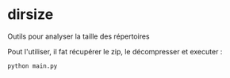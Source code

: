 # dirsize

Outils pour analyser la taille des répertoires

Pout l'utiliser, il fat récupérer le zip, le décompresser et executer :
```shell
python main.py
```
